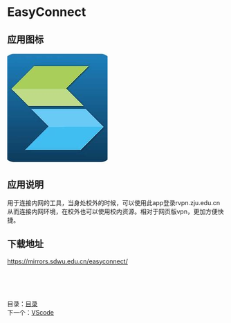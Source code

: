# EasyConnect

## 应用图标

![picture](../src/EasyConnect.jpg)

## 应用说明

用于连接内网的工具，当身处校外的时候，可以使用此app登录rvpn.zju.edu.cn从而连接内网环境，在校外也可以使用校内资源。相对于网页版vpn，更加方便快捷。

## 下载地址

<https://mirrors.sdwu.edu.cn/easyconnect/>

&nbsp;  
&nbsp;  
&nbsp;  

目录：[目录](../Readme.md)  
下一个：[VScode](VScode.md)
